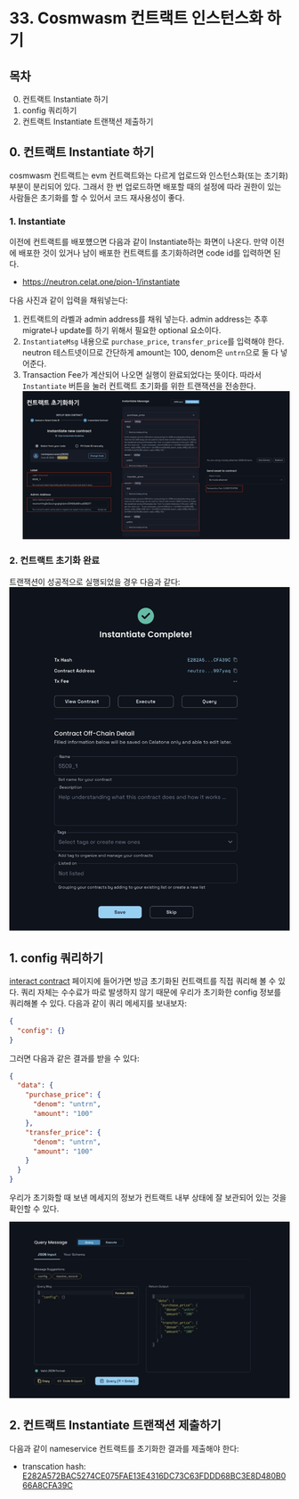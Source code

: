 # 33. Cosmwasm 컨트랙트 인스턴스화 하기 
## 목차
0. 컨트랙트 Instantiate 하기 
1. config 쿼리하기 
2. 컨트랙트 Instantiate 트랜잭션 제출하기 

## 0. 컨트랙트 Instantiate 하기 
cosmwasm 컨트랙트는 evm 컨트랙트와는 다르게 업로드와 인스턴스화(또는 초기화) 부분이 분리되어 있다. 그래서 한 번 업로드하면 배포할 때의 설정에 따라 권한이 있는 사람들은 초기화를 할 수 있어서 코드 재사용성이 좋다. 

### 1. Instantiate
이전에 컨트랙트를 배포헀으면 다음과 같이 Instantiate하는 화면이 나온다. 만약 이전에 배포한 것이 있거나 남이 배포한 컨트랙트를 초기화하려면 code id를 입력하면 된다. 
- https://neutron.celat.one/pion-1/instantiate

다음 사진과 같이 입력을 채워넣는다: 
1. 컨트랙트의 라벨과 admin address를 채워 넣는다. admin address는 추후 migrate나 update를 하기 위해서 필요한 optional 요소이다. 
2. `InstantiateMsg` 내용으로 `purchase_price`, `transfer_price`를 입력해야 한다. neutron 테스트넷이므로 간단하게 amount는 100, denom은 `untrn`으로 둘 다 넣어준다.
3. Transaction Fee가 계산되어 나오면 실행이 완료되었다는 뜻이다. 따라서 `Instantiate` 버튼을 눌러 컨트랙트 초기화를 위한 트랜잭션을 전송한다. 
![](./assets/33_contract_initiate.png)

### 2. 컨트랙트 초기화 완료 
트랜잭션이 성공적으로 실행되었을 경우 다음과 같다:
![](./assets/33_contract_initiate_complete.png)


## 1. config 쿼리하기 
[interact contract](https://neutron.celat.one/pion-1/interact-contract) 페이지에 들어가면 방금 초기화된 컨트랙트를 직접 쿼리해 볼 수 있다. 쿼리 자체는 수수료가 따로 발생하지 않기 때문에 우리가 초기화한 config 정보를 쿼리해볼 수 있다. 다음과 같이 쿼리 메세지를 보내보자:
```json
{
  "config": {}
}
```

그러면 다음과 같은 결과를 받을 수 있다: 
```json
{
  "data": {
    "purchase_price": {
      "denom": "untrn",
      "amount": "100"
    },
    "transfer_price": {
      "denom": "untrn",
      "amount": "100"
    }
  }
}
```
우리가 초기화할 때 보낸 메세지의 정보가 컨트랙트 내부 상태에 잘 보관되어 있는 것을 확인할 수 있다. 

![](./assets/33_contract_config_query.png)

## 2. 컨트랙트 Instantiate 트랜잭션 제출하기 
다음과 같이 nameservice 컨트랙트를 초기화한 결과를 제출해야 한다:
- transcation hash: [E282A572BAC5274CE075FAE13E4316DC73C63FDDD68BC3E8D480B066A8CFA39C](https://neutron.celat.one/pion-1/txs/E282A572BAC5274CE075FAE13E4316DC73C63FDDD68BC3E8D480B066A8CFA39C)
